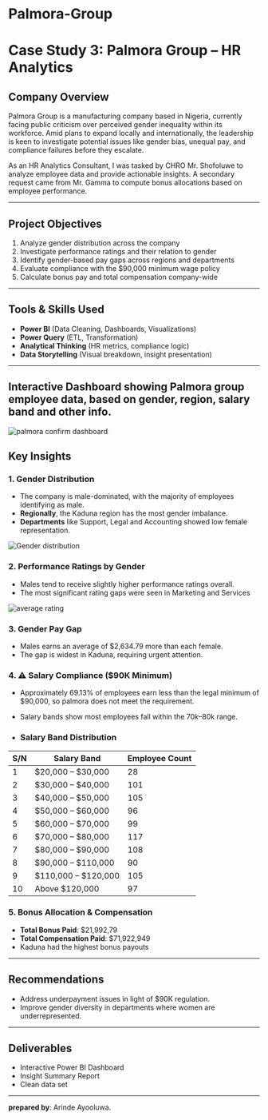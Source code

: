 # Palmora-Group

# Case Study 3: Palmora Group – HR Analytics

## Company Overview

Palmora Group is a manufacturing company based in Nigeria, currently facing public criticism over perceived gender inequality within its workforce. Amid plans to expand locally and internationally, the leadership is keen to investigate potential issues like gender bias, unequal pay, and compliance failures before they escalate.

As an HR Analytics Consultant, I was tasked by CHRO Mr. Shofoluwe to analyze employee data and provide actionable insights. A secondary request came from Mr. Gamma to compute bonus allocations based on employee performance.

---	

## Project Objectives

1. Analyze gender distribution across the company
2. Investigate performance ratings and their relation to gender
3. Identify gender-based pay gaps across regions and departments
4. Evaluate compliance with the $90,000 minimum wage policy
5. Calculate bonus pay and total compensation company-wide

---

## Tools & Skills Used

- **Power BI** (Data Cleaning, Dashboards, Visualizations)
- **Power Query** (ETL, Transformation)
- **Analytical Thinking** (HR metrics, compliance logic)
- **Data Storytelling** (Visual breakdown, insight presentation)

---
## Interactive Dashboard showing Palmora group employee data, based on gender, region, salary band and other info.






![palmora confirm dashboard](https://github.com/user-attachments/assets/94ddc5de-f7c0-4061-942b-1925da1ea458)










## Key Insights

### 1. Gender Distribution
- The company is male-dominated, with the majority of employees identifying as male.
- **Regionally**, the Kaduna region has the most gender imbalance.
- **Departments** like Support, Legal and Accounting showed low female representation.

![Gender distribution](https://github.com/user-attachments/assets/8ea18cfb-e7a1-4a7b-9335-f1a62e029db0)

### 2. Performance Ratings by Gender
- Males tend to receive slightly higher performance ratings overall.
- The most significant rating gaps were seen in Marketing and Services

![average rating](https://github.com/user-attachments/assets/c324df2f-a9c1-4472-ba5a-67d854ea6e07)




  

### 3. Gender Pay Gap
- Males earns an average of $2,634.79 more than each female.
- The gap is widest in Kaduna, requiring urgent attention.
  
### 4. ⚠️ Salary Compliance ($90K Minimum)
- Approximately 69.13% of employees earn less than the legal minimum of $90,000, so palmora does not meet the requirement.
- Salary bands show most employees fall within the $70k–$80k range.

- ### Salary Band Distribution

| S/N | Salary Band          | Employee Count |
|-----|----------------------|----------------|
| 1   | $20,000 – $30,000    | 28             |
| 2   | $30,000 – $40,000    | 101            |
| 3   | $40,000 – $50,000    | 105            |
| 4   | $50,000 – $60,000    | 96             |
| 5   | $60,000 – $70,000    | 99             |
| 6   | $70,000 – $80,000    | 117            |
| 7   | $80,000 – $90,000    | 108            |
| 8   | $90,000 – $110,000   | 90             |
| 9   | $110,000 – $120,000  | 105            |
| 10  | Above $120,000       | 97             |


### 5. Bonus Allocation & Compensation
- **Total Bonus Paid**: $21,992,79
- **Total Compensation Paid**: $71,922,949
- Kaduna had the highest bonus payouts

---

## Recommendations
- Address underpayment issues in light of $90K regulation.
- Improve gender diversity in departments where women are underrepresented.

---

## Deliverables

-  Interactive Power BI Dashboard
-  Insight Summary Report
-  Clean data set

----
**prepared by**: Arinde Ayooluwa.

